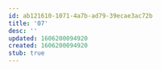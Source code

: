 ```yaml
---
id: ab121610-1071-4a7b-ad79-39ecae3ac72b
title: '07'
desc: ''
updated: 1606200094920
created: 1606200094920
stub: true
---
```


